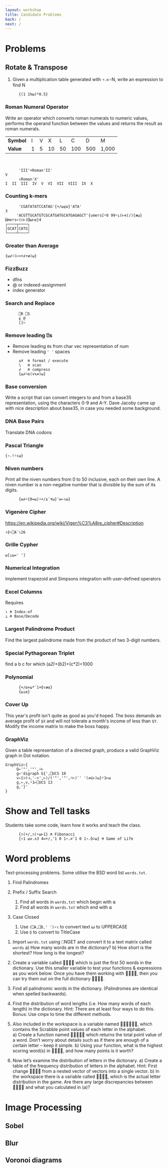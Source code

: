 ```yaml
---
layout: workshop
title: Candidate Problems
back: /
next: /
---
```


# Problems

## Rotate & Transpose
1. Given a multiplication table generated with ∘.×⍨N, write an expression to find N

```APL
      {(1 1⍉⍵)*0.5}      
```

### Roman Numeral Operator
Write an operator which converts roman numerals to numeric values, performs the operand function between the values and returns the result as roman numerals.

|   |   |   |   |   |   |   |   |
|---|---|---|---|---|---|---|---|
|**Symbol**|I|V|X|L|C|D|M|
|**Value**|1|5|10|50|100|500|1,000|

<br>

```APL
      'III'+Roman'II'
V 
      ⍳Roman'X'
I  II  III  IV  V  VI  VII  VIII  IX  X
```

### Counting k-mers

```APL
      'CGATATATCCATAG'{+/⍵⍷⍺}'ATA'
3     
     'ACGTTGCATGTCGCATGATGCATGAGAGCT'{∪mers⌷⍤0 99⍨⍸(⊢∊⌈/){≢⍵}⌸mers←(⊂⊢)⌺⍵⊢⍺}4
┌────┬────┐
│GCAT│CATG│
└────┴────┘
```

### Greater than Average
`{⍵⌿⍨(⊢>+⌿÷≢)⍵}`

### FizzBuzz
- dfns 
- @ or indexed-assignment 
- index generator

### Search and Replace

```APL
      ⎕R ⎕S 
      ⍷ @
      []←
```

### Remove leading ⍰s

- Remove leading `0`s from char vec representation of num
- Remove leading `' '` spaces

```APL
      ⍎⍕  ⍝ format / execute
      \   ⍝ scan
      ⌿   ⍝ compress
      {⍵⌿⍨⍺(∨⍀≠)⍵}
```

### Base conversion
Write a script that can convert integers to and from a base35 representation, using the characters 0-9 and A-Y. Dave Jacoby came up with nice description about base35, in case you needed some background.

### DNA Base Pairs
Translate DNA codons

### Pascal Triangle
`{∘.!⍨⍳⍵}`

### Niven numbers
Print all the niven numbers from 0 to 50 inclusive, each on their own line. A niven number is a non-negative number that is divisible by the sum of its digits.

```APL
      {w⌿⍨{0=⍵|⍨+/⍎¨⍕⍵}¨w←⍳⍵}
```

### Vigenère Cipher
https://en.wikipedia.org/wiki/Vigen%C3%A8re_cipher#Description

`↑⌽∘⎕A¨⍳26`

### Grille Cypher
`⍵[⍸⍵=' ']`

### Numerical Integration
Implement trapezoid and Simpsons integration with user-defined operators

### Excel Columns
Requires

```APL
⍳ ⍝ Index-of
⊥ ⍝ Base/Decode
```

### Largest Palindrome Product
Find the largest palindrome made from the product of two 3-digit numbers.

### Special Pythagorean Triplet
find a b c for which (a*2)+(b*2)+(c*2)=1000

### Polynomial

```APL
      {+/⍺×⍵*¯1+⌽⍳≢⍺}
      {⍵⊥⍺}
```

### Cover Up
This year's profit isn't quite as good as you'd hoped. The boss demands an average profit of `$X` and will not tolerate a month's income of less than `$Y`. Modify the income matrix to make the boss happy.

### GraphViz
Given a table representation of a directed graph, produce a valid GraphViz graph in Dot notation.

```APL
GraphViz←{                                            
     Q←'"','"',⍨⊢                              
     g←'digraph G{',⎕UCS 10                    
     v←{⊃(⊣,'->',⊢)/('"','"',⍨⊢)¨' '(≠⊆⊢)⍵}⍤1⊢⍵
     g,←,v,⍤1⊢⎕UCS 13                          
     g,'}'
}
```

# Show and Tell tasks
Students take some code, learn how it works and teach the class.

```APL
      {⊃(+/,⊃)⍣⍵⊢1} ⍝ Fibonacci
      {↑1 ⍵∨.∧3 4=+/,¯1 0 1∘.⊖¯1 0 1∘.⌽⊂⍵} ⍝ Game of Life
```

# Word problems
Text-processing problems. Some utilise the BSD word list `words.txt`.

1. Find Palindromes

1. Prefix / Suffix Search
    1. Find all words in `words.txt` which begin with ⍺
    1. Find all words in `words.txt` which end with ⍺
    
1. Case Closed
    1. Use `(⎕A,⎕D,' ')∘⍳` to convert text ⍵ to UPPERCASE
    1. Use `⌽` to convert to TitleCase

1)	Import `words.txt` using ⎕NGET and convert it to a text matrix called `words`
a)	How many words are in the dictionary?
b)	How short is the shortest?  How long is the longest?  

2)	Create a variable called  which is just the first 50 words in the dictionary.  Use this smaller variable to test your functions & expressions as you work below.  Once you have them working with , then you can try them out on the full dictionary .

3)	Find all palindromic words in the dictionary.  (Palindromes are identical when spelled backwards).

4)	Find the distribution of word lengths (i.e. How many words of each length) in the dictionary.  Hint:  There are at least four ways to do this. Bonus: Use cmpx to time the different methods.

5)	Also included in the workspace is a variable named , which contains the Scrabble point values of each letter in the alphabet.  
a)	Create a function named  which returns the total point value of a word. Don’t worry about details such as if there are enough of a certain letter – keep it simple.
b)	Using your function, what is the highest scoring word(s) in , and how many points is it worth? 

6)	Now let’s examine the distribution of letters in the dictionary.
a)	Create a table of the frequency distribution of letters in the alphabet.  Hint: First change  from a nested vector of vectors into a single vector.
b)	In the workspace there is a variable called , which is the actual letter distribution in the game.  Are there any large discrepancies between  and what you calculated in (a)?

# Image Processing

## Sobel

## Blur

## Voronoi diagrams